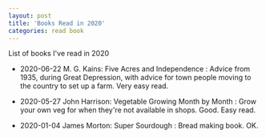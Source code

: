 ```yaml
---
layout: post
title: 'Books Read in 2020'
categories: read book
---
```


List of books I've read in 2020

- 2020-06-22 M. G. Kains: Five Acres and Independence
: Advice from 1935, during Great Depression, with advice for town people moving
to the country to set up a farm. Very easy read.

- 2020-05-27 John Harrison: Vegetable Growing Month by Month
: Grow your own veg for when they're not available in shops. Good. Easy read.

- 2020-01-04 James Morton: Super Sourdough
: Bread making book. OK.

